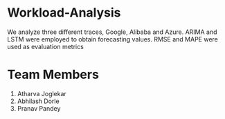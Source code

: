 # Workload-Analysis

We analyze three different traces, Google, Alibaba and Azure. ARIMA and LSTM were employed to obtain forecasting values. RMSE and MAPE were used as evaluation metrics

# Team Members

1. Atharva Joglekar
2. Abhilash Dorle
3. Pranav Pandey
